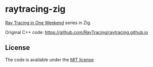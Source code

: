 # raytracing-zig

[Ray Tracing in One Weekend](https://raytracing.github.io) series in Zig.

Original C++ code: https://github.com/RayTracing/raytracing.github.io

## License

The code is available under the [MIT license](LICENSE)

